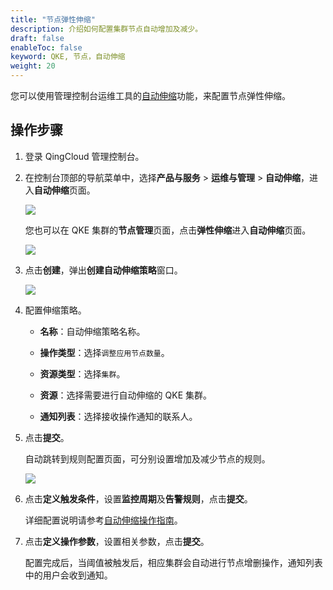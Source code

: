 ```yaml
---
title: "节点弹性伸缩"
description: 介绍如何配置集群节点自动增加及减少。
draft: false
enableToc: false
keyword: QKE, 节点，自动伸缩
weight: 20
---
```


您可以使用管理控制台运维工具的[自动伸缩](/operation/autoscaling/)功能，来配置节点弹性伸缩。

## 操作步骤

1. 登录 QingCloud 管理控制台。

2. 在控制台顶部的导航菜单中，选择**产品与服务** > **运维与管理** > **自动伸缩**，进入**自动伸缩**页面。

   ![](/container/qke_plus/_images/auto_scaling_service.png)

   您也可以在 QKE 集群的**节点管理**页面，点击**弹性伸缩**进入**自动伸缩**页面。

   ![](/container/qke_plus/_images/auto_scaling_entrance.png)

3. 点击**创建**，弹出**创建自动伸缩策略**窗口。

   ![](/container/qke_plus/_images/auto_node_policy.png)

4. 配置伸缩策略。

   - **名称**：自动伸缩策略名称。

   - **操作类型**：选择`调整应用节点数量`。

   - **资源类型**：选择`集群`。

   - **资源**：选择需要进行自动伸缩的 QKE 集群。

   - **通知列表**：选择接收操作通知的联系人。

5. 点击**提交**。

   自动跳转到规则配置页面，可分别设置增加及减少节点的规则。

   ![](/container/qke_plus/_images/autoscale-node-metric.png)

6. 点击**定义触发条件**，设置**监控周期**及**告警规则**，点击**提交**。

   详细配置说明请参考[自动伸缩操作指南](/operation/autoscaling/manual/autoscaling/)。

7. 点击**定义操作参数**，设置相关参数，点击**提交**。

   配置完成后，当阈值被触发后，相应集群会自动进行节点增删操作，通知列表中的用户会收到通知。

